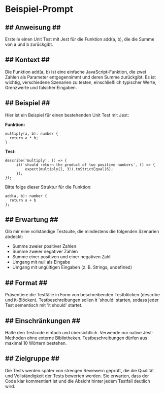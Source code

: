 # Beispiel-Prompt

## ## Anweisung ## ##
Erstelle einen Unit Test mit Jest für die Funktion add(a, b), die die Summe von a und b zurückgibt.

## ## Kontext ## ##
Die Funktion add(a, b) ist eine einfache JavaScript-Funktion, die zwei Zahlen als Parameter entgegennimmt und deren Summe zurückgibt. Es ist wichtig, verschiedene Szenarien zu testen, einschließlich typischer Werte, Grenzwerte und falscher Eingaben.

## ## Beispiel ## ##
Hier ist ein Beispiel für einen bestehenden Unit Test mit Jest:

**Funktion:**
```
multiply(a, b): number { 
  return a * b; 
}
```
**Test:**
```
describe('multiply', () => {
     it('should return the product of two positive numbers', () => { 
         expect(multiply(2, 3)).toStrictEqual(6); 
     });
});
```
Bitte folge dieser Struktur für die Funktion:
```
add(a, b): number { 
  return a + b 
};
```

## ## Erwartung ## ##
Gib mir eine vollständige Testsuite, die mindestens die folgenden Szenarien abdeckt:
-	Summe zweier positiver Zahlen
-	Summe zweier negativer Zahlen
-	Summe einer positiven und einer negativen Zahl
-	Umgang mit null als Eingabe
-	Umgang mit ungültigen Eingaben (z. B. Strings, undefined)

## ## Format ## ##
Präsentiere die Testfälle in Form von beschreibenden Testblöcken (describe und it-Blöcken). Testbeschreibungen sollen it 'should' starten, sodass jeder Test semantisch mit 'it should' startet.

## ## Einschränkungen ## ##
Halte den Testcode einfach und übersichtlich. Verwende nur native Jest-Methoden ohne externe Bibliotheken. Testbeschreibungen dürfen aus maximal 10 Wörtern bestehen.

## ## Zielgruppe ## ##
Die Tests werden später von strengen Reviewern geprüft, die die Qualität und Vollständigkeit der Tests bewerten werden. Sie erwarten, dass der Code klar kommentiert ist und die Absicht hinter jedem Testfall deutlich wird.

